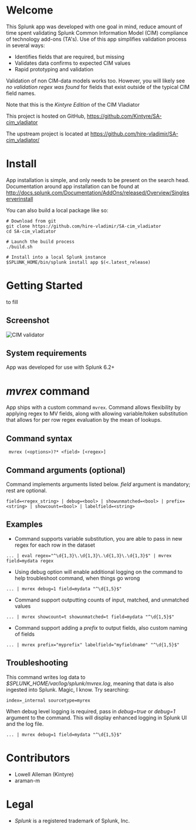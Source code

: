 # Welcome
This Splunk app was developed with one goal in mind, reduce amount of time spent validating Splunk Common Information Model (CIM) compliance of technology add-ons (TA's). Use of this app simplifies validation process in several ways:
* Identifies fields that are required, but missing
* Validates data confirms to expected CIM values
* Rapid prototyping and validation

Validation of non CIM-data models works too.  However, you will likely see *no validation regex was found* for fields that exist outside of the typical CIM field names.


Note that this is the *Kintyre Edition* of the CIM Vladiator

This project is hosted on GitHub, https://github.com/Kintyre/SA-cim_vladiator

The upstream project is located at https://github.com/hire-vladimir/SA-cim_vladiator/


# Install
App installation is simple, and only needs to be present on the search head. Documentation around app installation can be found at http://docs.splunk.com/Documentation/AddOns/released/Overview/Singleserverinstall

You can also build a local package like so:

    # Download from git
    git clone https://github.com/hire-vladimir/SA-cim_vladiator
    cd SA-cim_vladiator

    # Launch the build process
    ./build.sh

    # Install into a local Splunk instance
    $SPLUNK_HOME/bin/splunk install app $(<.latest_release)

# Getting Started
to fill

## Screenshot
![CIM validator](https://raw.githubusercontent.com/hire-vladimir/SA-cim_vladiator/master/static/screenshot1.png)

## System requirements
App was developed for use with Splunk 6.2+


# *mvrex* command
App ships with a custom command `mvrex`. Command allows flexibility by applying regex to MV fields, along with allowing variable/token substitution that allows for per row regex evaluation by the mean of lookups.

## Command syntax
` mvrex (<options>)?* <field> [<regex>]`

## Command arguments (optional)
Command implements arguments listed below. *field* argument is mandatory; rest are optional.

```field=<regex_string> | debug=<bool> | showunmatched=<bool> | prefix=<string> | showcount=<bool> | labelfield=<string>```

## Examples
* Command supports variable substitution, you are able to pass in new regex for each row in the dataset
```
... | eval regex="^\d{1,3}\.\d{1,3}\.\d{1,3}\.\d{1,3}$" | mvrex field=mydata regex
```
* Using debug option will enable additional logging on the command to help troubleshoot command, when things go wrong
```
... | mvrex debug=1 field=mydata "^\d{1,5}$"
```
* Command support outputting counts of input, matched, and unmatched values
```
... | mvrex showcount=t showunmatched=t field=mydata "^\d{1,5}$"
```
* Command support adding a *prefix* to output fields, also custom naming of fields
```
... | mvrex prefix="myprefix" labelfield="myfieldname" "^\d{1,5}$"
```

## Troubleshooting
This command writes log data to *$SPLUNK_HOME/var/log/splunk/mvrex.log*, meaning that data is also ingested into Splunk. Magic, I know. Try searching:
```
index=_internal sourcetype=myrex
```

When debug level logging is required, pass in *debug=true* or *debug=1* argument to the command. This will display enhanced logging in Splunk UI and the log file.
```
... | mvrex debug=1 field=mydata "^\d{1,5}$"
```

# Contributors

* Lowell Alleman (Kintyre)
* araman-m

# Legal
* *Splunk* is a registered trademark of Splunk, Inc.
